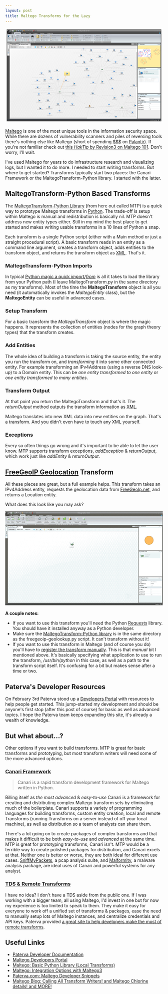 ```yaml
---
layout: post
title: Maltego Transforms for the Lazy
---
```


![Maltego](/public/maltego.png)

[Maltego](https://www.paterva.com/web6/products/maltego.php) is one of the most unique tools in the information security space. While there are dozens of vulnerability scanners and piles of reversing tools there's nothing else like Maltego (short of spending [$$$](http://www.reactiongifs.com/r/make-it-rain-dollars.gif) on [Palantir](https://www.palantir.com/)). If you're not familiar check out [this _HakTip_ by Revision3 on Maltego 101](http://revision3.com/haktip/maltego-101-what-is-maltego/). Don't worry, I'll wait.

I've used Maltego for years to do infrastructure research and visualizing logs, but I wanted it to do more. I needed to start writing transforms. But where to get started? Transforms typically start two places: the Canari Framework or the MaltegoTransform-Python library. I started with the latter.

## MaltegoTransform-Python Based Transforms

The [MaltegoTransform-Python Library](https://github.com/sroberts/maltegotransform-python) (from here out called MTP) is a quick way to prototype Maltego transforms in [Python](https://www.python.org/). The trade-off is setup within Maltego is manual and redistribution is basically nil. MTP doesn't address new entity types either. Still in my mind the best place to get started and makes writing usable transforms in a 10 lines of Python a snap.

Each transform is a single Python script (either with a Main method or just a straight procedural script). A basic transform reads in an entity as a command line argument, creates a transform object, adds entities to the transform object, and returns the transform object as [XML](http://www.xml.com/). That's it.

### MaltegoTransform-Python Imports

<script src="https://gist.github.com/sroberts/628db01006cbaaff48ac.js"></script>

In typical [Python magic a quick _import/from_](http://xkcd.com/353/) is all it takes to load the library from your Python path (I leave MaltegoTransform.py in the same directory as my transforms). Most of the time the __MaltegoTransform__ object is all you need (it automatically invokes the _MaltegoEntity_ class), but the __MaltegoEntity__ can be useful in advanced cases.

### Setup Transform

<script src="https://gist.github.com/sroberts/055cebd200d047632c5f.js"></script>

For a basic transform the _MaltegoTransform_ object is where the magic happens. It represents the collection of entities (nodes for the graph theory types) that the transform creates.

### Add Entities

<script src="https://gist.github.com/sroberts/ce019b5f3e188ee1fd46.js"></script>

The whole idea of building a transform is taking the source entity, the entity you run the transform on, and _transforming_ it into some other connected entity. For example transforming an IPv4Address (using a reverse DNS look-up) to a Domain entity. This can be _one entity transformed to one entity_ or _one entity transformed to many entities_.

### Transform Output

<script src="https://gist.github.com/sroberts/8ebedec40e75080f8741.js"></script>

At that point you return the MaltegoTransform and that's it. The _returnOutput_ method outputs the transform information as [XML](http://www.reactiongifs.com/r/y3PWaHz.gif).

<script src="https://gist.github.com/sroberts/0f370d357bc7ea73a9f9.js"></script>

Maltego translates into new XML data into new entities on the graph. That's a transform. And you didn't even have to touch any XML yourself.

### Exceptions

<script src="https://gist.github.com/sroberts/3112cd5385ad0cc4676a.js"></script>

Every so often things go wrong and it's important to be able to let the user know. MTP supports transform exceptions, _addException_ & _returnOutput_, which work just like _addEntity_ & _returnOutput_.

## [FreeGeoIP Geolocation](http://freegeoip.net) Transform

All these pieces are great, but a full example helps. This transform takes an IPv4Address entity, requests the geolocation data from [FreeGeoIp.net](http://freegeoip.net), and returns a Location entity.

<script src="https://gist.github.com/sroberts/0f51855447189bb9e010.js"></script>

What does this look like you may ask?

![FreeGeoIP Transform example](/public/transform-example.gif)

__A couple notes:__

- If you want to use this transform you'll need the Python [Requests](http://docs.python-requests.org/en/latest/) library. You should have it installed anyway as a Python developer.
-  Make sure the [MaltegoTransform-Python library](https://github.com/sroberts/maltegotransform-python) is in the same directory as the freegeoip-geolookup.py script. It can't transform without it!
- If you want to use this transform in Maltego (and of course you do) you'll have to [register the transform manually](http://dev.paterva.com/developer/system/local_transforms/registration.php). This is that _manual_ bit I mentioned above. It's basically specifying what application to use to run the transform, _/usr/bin/python_ in this case, as well as a path to the transform script itself. It's confusing for a bit but makes sense after a time or two.

## Paterva's Developer Resources

On February 3rd Paterva stood up a [Developers Portal](http://dev.paterva.com/developer/) with resources to help people get started. This jump-started my development and should be anyone's first stop (after this post of course) for basic as well as advanced topics. I hope the Paterva team keeps expanding this site, it's already a wealth of knowledge.

## But what about...?

Other options if you want to build transforms. MTP is great for basic transforms and prototyping, but most transform writers will need some of the more advanced options.

### [Canari Framework](http://www.canariproject.com/)

> <i class="fa fa-quote-left fa-3x pull-left"></i> Canari is a rapid transform development framework for Maltego written in Python.

Billing itself as _the most advanced_ & _easy-to-use_ Canari is a framework for creating and distributing complex Maltego transform sets by eliminating much of the boilerplate. Canari supports a variety of programming languages for building transforms, custom entity creation, local and remote Transforms (running Transforms on a server instead of off your local machine), as well as distribution so a team of analysts can share them.

There's a lot going on to create packages of complex transforms and that makes it difficult to be both _easy-to-use_ and _advanced_ at the same time. MTP is great for prototyping transforms, Canari isn't. MTP would be a terrible way to create polished packages for distribution, and Canari excels at that. Neither one is better or worse, they are both ideal for different use cases. [SniffMyPackets](http://sniffmypackets.net/), a pcap analysis suite, and [Malformity](https://github.com/digital4rensics/Malformity), a malware analysis package, are ideal uses of Canari and powerful systems for any analyst.

### [TDS & Remote Transforms](http://www.paterva.com/web6/products/servers.php)

I have no idea? I don't have a TDS aside from the public one. If I was working with a bigger team, all using Maltego, I'd invest in one but for now my experience is too limited to speak to them. They make it easy for everyone to work off a unified set of transforms & packages, ease the need to manually setup lots of Maltego instances, and centralize credentials and API keys. Paterva provided [a great site to help developers make the most of remote transforms](http://www.paterva.com/web6/documentation/developer-tds.php).

## Useful Links

- [Paterva Developer Documentation](https://www.paterva.com/web6/documentation/developer.php)
- [Maltego Developers Portal](http://dev.paterva.com/developer/)
- [<i class="fa fa-file-pdf-o"></i> Maltego: Basic Python Library (Local Transforms)](http://dev.paterva.com/developer/downloads/BasicPythonLibrary(Local-Transforms)cheatsheet.pdf)
- [<i class="fa fa-file-pdf-o"></i> Maltego: Integration Options with Maltego3](http://dev.paterva.com/developer/downloads/IntegrationoptionswithMaltegov3.pdf)
- [Paterva.com: Maltego Developer Snippets](http://dev.paterva.com/developer/code_snippets/local_transforms.php)
- [Maltego Blog: Calling All Transform Writers! and Maltego Chlorine details! and MORE!](http://maltego.blogspot.com/2015/02/calling-all-transform-writers-and.html)
